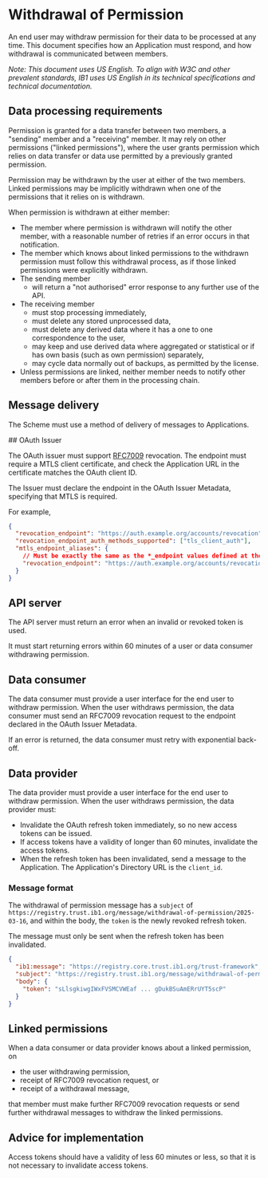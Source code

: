 # Withdrawal of Permission

An end user may withdraw permission for their data to be processed at any time. This document specifies how an Application must respond, and how withdrawal is communicated between members.

_Note: This document uses US English. To align with W3C and other prevalent standards, IB1 uses US English in its technical specifications and technical documentation._


## Data processing requirements

Permission is granted for a data transfer between two members, a "sending" member and a "receiving" member. It may rely on other permissions ("linked permissions"), where the user grants permission which relies on data transfer or data use permitted by a previously granted permission.

Permission may be withdrawn by the user at either of the two members. Linked permissions may be implicitly withdrawn when one of the permissions that it relies on is withdrawn.

When permission is withdrawn at either member:

 * The member where permission is withdrawn will notify the other member, with a reasonable number of retries if an error occurs in that notification.
 * The member which knows about linked permissions to the withdrawn permission must follow this withdrawal process, as if those linked permissions were explicitly withdrawn.
 * The sending member
    * will return a "not authorised" error response to any further use of the API.
 * The receiving member
    * must stop processing immediately,
    * must delete any stored unprocessed data,
    * must delete any derived data where it has a one to one correspondence to the user,
    * may keep and use derived data where aggregated or statistical or if has own basis (such as own permission) separately,
    * may cycle data normally out of backups, as permitted by the license.
 * Unless permissions are linked, neither member needs to notify other members before or after them in the processing chain.


## Message delivery

The Scheme must use a method of delivery of messages to Applications.


## OAuth Issuer

The OAuth issuer must support [RFC7009](https://www.rfc-editor.org/rfc/rfc7009) revocation. The endpoint must require a MTLS client certificate, and check the Application URL in the certificate matches the OAuth client ID.

The Issuer must declare the endpoint in the OAuth Issuer Metadata, specifying that MTLS is required.

For example,

``` json
{
  "revocation_endpoint": "https://auth.example.org/accounts/revocation",
  "revocation_endpoint_auth_methods_supported": ["tls_client_auth"],
  "mtls_endpoint_aliases": {
    // Must be exactly the same as the *_endpoint values defined at the top level
    "revocation_endpoint": "https://auth.example.org/accounts/revocation",
  }
}
```

## API server

The API server must return an error when an invalid or revoked token is used.

It must start returning errors within 60 minutes of a user or data consumer withdrawing permission.


## Data consumer

The data consumer must provide a user interface for the end user to withdraw permission. When the user withdraws permission, the data consumer must send an RFC7009 revocation request to the endpoint declared in the OAuth Issuer Metadata.

If an error is returned, the data consumer must retry with exponential back-off.


## Data provider

The data provider must provide a user interface for the end user to withdraw permission. When the user withdraws permission, the data provider must:

 * Invalidate the OAuth refresh token immediately, so no new access tokens can be issued.
 * If access tokens have a validity of longer than 60 minutes, invalidate the access tokens.
 * When the refresh token has been invalidated, send a message to the Application. The Application's Directory URL is the `client_id`.

### Message format

The withdrawal of permission message has a `subject` of `https://registry.trust.ib1.org/message/withdrawal-of-permission/2025-03-16`, and within the body, the `token` is the newly revoked refresh token.

The message must only be sent when the refresh token has been invalidated.

```json
{
  "ib1:message": "https://registry.core.trust.ib1.org/trust-framework",
  "subject": "https://registry.trust.ib1.org/message/withdrawal-of-permission/2025-03-16",
  "body": {
    "token": "sLlsgkiwgIWxFVSMCVWEaf ... gDukBSuAmERrUYT5scP"
  }
}
```


## Linked permissions

When a data consumer or data provider knows about a linked permission, on 

 * the user withdrawing permission, 
 * receipt of RFC7009 revocation request, or
 * receipt of a withdrawal message,

that member must make further RFC7009 revocation requests or send further withdrawal messages to withdraw the linked permissions.

## Advice for implementation

Access tokens should have a validity of less 60 minutes or less, so that it is not necessary to invalidate access tokens.

